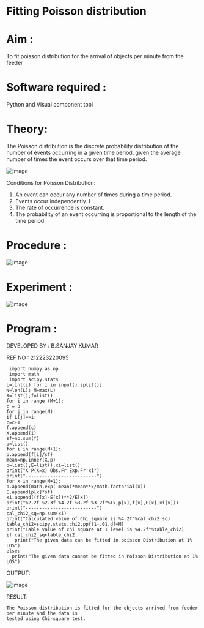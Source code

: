 # Fitting Poisson  distribution
# Aim : 

To fit poisson distribution for the arrival of objects per minute from the feeder

# Software required :  

Python and Visual component tool

# Theory:

The Poisson distribution is the discrete probability distribution of the number of events occurring in a given time period, given the average number of times the event occurs over that time period.

![image](https://user-images.githubusercontent.com/104613195/166248326-fd042076-8b0b-40c4-8b11-1d8e8fcb74db.png)

 Conditions for Poisson Distribution:

1. An event can occur any number of times during a time period.
2. Events occur independently. I
3. The rate of occurrence is constant.
4. The probability of an event occurring is proportional to the length of the time period. 
 
# Procedure :

![image](https://user-images.githubusercontent.com/104613195/166251988-d0c53205-6080-4f7b-ae4c-398178586637.png)

# Experiment :

![image](https://user-images.githubusercontent.com/103921593/230282876-f4a5afbf-cac1-4648-a1b0-c78840638a8e.png)

# Program :
DEVELOPED BY : B.SANJAY KUMAR


REF NO : 212223220095




      
     import numpy as np
     import math
     import scipy.stats
    L=[int(i) for i in input().split()]
    N=len(L); M=max(L)
    X=list();f=list()
    for i in range (M+1):
    c = 0
    for j in range(N):
    if L[j]==i:
    c=c+1
    f.append(c)
    X.append(i)
    sf=np.sum(f)
    p=list()
    for i in range(M+1):
    p.append(f[i]/sf)
    mean=np.inner(X,p)
    p=list();E=list();xi=list()
    print("X P(X=x) Obs.Fr Exp.Fr xi")
    print("--------------------------")
    for x in range(M+1):
    p.append(math.exp(-mean)*mean**x/math.factorial(x))
    E.append(p[x]*sf)
    xi.append((f[x]-E[x])**2/E[x])
    print("%2.2f %2.3f %4.2f %3.2f %3.2f"%(x,p[x],f[x],E[x],xi[x]))
    print("--------------------------")
    cal_chi2_sq=np.sum(xi)
    print("Calculated value of Chi square is %4.2f"%cal_chi2_sq)
    table_chi2=scipy.stats.chi2.ppf(1-.01,df=M)
    print("Table value of chi square at 1 level is %4.2f"%table_chi2)
    if cal_chi2_sq<table_chi2:
       print("The given data can be fitted in poisson Distribution at 1% LOS")
    else:
      print("The given data cannot be fitted in Poisson Distribution at 1% LOS")      




OUTPUT:



   ![image](https://github.com/bsanjaykumar560/Poisson_distribution/assets/145954153/925c5378-6b27-4654-90c1-3f0123cdf867)



   RESULT:



    The Poisson distribution is fitted for the objects arrived from feeder per minute and the data is
    tested using Chi-square test.

    
    
